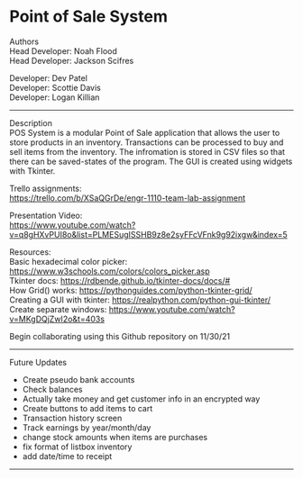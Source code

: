 # Point of Sale System  

Authors  
Head Developer: Noah Flood  
Head Developer: Jackson Scifres  
  
Developer: Dev Patel  
Developer: Scottie Davis  
Developer: Logan Killian  
  
------------------------------------------------------------  
Description  
POS System is a modular Point of Sale application that allows the user to store products in an inventory. Transactions can be processed to buy and sell items from the inventory. The infromation is stored in CSV files so that there can be saved-states of the program. The GUI is created using widgets with Tkinter.  
  
Trello assignments:  
https://trello.com/b/XSaQGrDe/engr-1110-team-lab-assignment  
  
Presentation Video:  
https://www.youtube.com/watch?v=q8gHXvPUI8o&list=PLMESugISSHB9z8e2syFFcVFnk9g92ixgw&index=5  
  
Resources:  
Basic hexadecimal color picker: https://www.w3schools.com/colors/colors_picker.asp   
Tkinter docs: https://rdbende.github.io/tkinter-docs/docs/#   
How Grid() works: https://pythonguides.com/python-tkinter-grid/   
Creating a GUI with tkinter: https://realpython.com/python-gui-tkinter/   
Create separate windows: https://www.youtube.com/watch?v=MKgDQjZwI2o&t=403s  
  
Begin collaborating using this Github repository on 11/30/21  
  
------------------------------------------------------------
Future Updates  
  
- Create pseudo bank accounts  
- Check balances  
- Actually take money and get customer info in an encrypted way  
- Create buttons to add items to cart  
- Transaction history screen  
- Track earnings by year/month/day  
- change stock amounts when items are purchases  
- fix format of listbox inventory  
- add date/time to receipt  

------------------------------------------------------------
